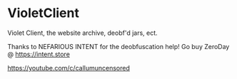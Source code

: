 # VioletClient
Violet Client, the website archive, deobf'd jars, ect.

Thanks to NEFARIOUS INTENT for the deobfuscation help!
Go buy ZeroDay @ https://intent.store 

https://youtube.com/c/callumuncensored
